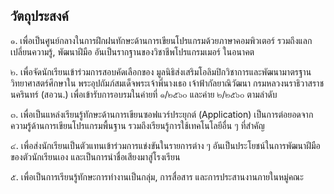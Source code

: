 ## วัตถุประสงค์

๑. เพื่อเป็นศูนย์กลางในการฝึกฝนทักษะด้านการเขียนโปรแกรมด้วยภาษาคอมพิวเตอร์ รวมถึงแลกเปลี่ยนความรู้, พัฒนาฝีมือ อันเป็นรากฐานของวิชาชีพโปรแกรมเมอร์ ในอนาคต 

๒. เพื่อจัดนักเรียนเข้าร่วมการสอบคัดเลือกของ มูลนิธิส่งเสริมโอลิมปิกวิชาการและพัฒนามาตรฐานวิทยาศาสตร์ศึกษาใน พระอุปถัมภ์สมเด็จพระเจ้าพี่นางเธอ เจ้าฟ้ากัลยาณิวัฒนา กรมหลวงนราธิวาสราชนครินทร์ (สอวน.) เพื่อเข้ารับการอบรมในค่ายที่ ๑/๒๕๖๐ และค่าย ๒/๒๕๖๐ ตามลำดับ 

๓. เพื่อเป็นแหล่งเรียนรู้ทักษะด้านการเขียนซอฟแวร์ประยุกต์ (Application) เป็นการต่อยอดจากความรู้ด้านการเขียนโปรแกรมพื้นฐาน รวมถึงเรียนรู้การใช้เทคโนโลยีอื่น ๆ ที่สำคัญ 

๔. เพื่อส่งนักเรียนเป็นตัวแทนเข้าร่วมการแข่งขันในรายการต่าง ๆ อันเป็นประโยชน์ในการพัฒนาฝีมือของตัวนักเรียนเอง และเป็นการนำชื่อเสียงมาสู่โรงเรียน

๕. เพื่อเป็นการเรียนรู้ทักษะการทำงานเป็นกลุ่ม, การสื่อสาร และการประสานงานภายในหมู่คณะ
